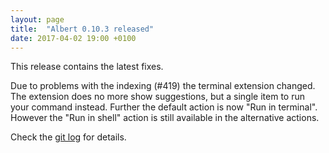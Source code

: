 ```yaml
---
layout: page
title:  "Albert 0.10.3 released"
date: 2017-04-02 19:00 +0100
---
```


This release contains the latest fixes.

Due to problems with the indexing (\#419) the terminal extension changed. The extension does no more show suggestions, but a single item to run your command instead. Further the default action is now "Run in terminal". However the "Run in shell" action is still available in the alternative actions.

Check the [git log](https://github.com/albertlauncher/albert/commits/v0.10.3) for details.
